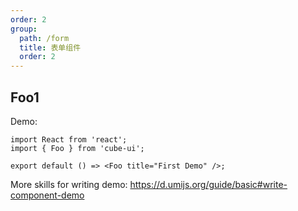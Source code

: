 ```yaml
---
order: 2
group:
  path: /form
  title: 表单组件
  order: 2
---
```


## Foo1

Demo:

```tsx
import React from 'react';
import { Foo } from 'cube-ui';

export default () => <Foo title="First Demo" />;
```

More skills for writing demo: https://d.umijs.org/guide/basic#write-component-demo
